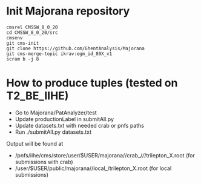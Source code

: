 # Init Majorana repository
```
cmsrel CMSSW_8_0_20
cd CMSSW_8_0_20/src
cmsenv
git cms-init
git clone https://github.com/GhentAnalysis/Majorana
git cms-merge-topic ikrav:egm_id_80X_v1
scram b -j 8
```

# How to produce tuples (tested on T2_BE_IIHE)

* Go to Majorana/PatAnalyzer/test
* Update productionLabel in submitAll.py
* Update datasets.txt with needed crab or pnfs paths
* Run ./submitAll.py datasets.txt


Output will be found at
* /pnfs/iihe/cms/store/user/$USER/majorana/<datasetname>/crab_<productionLabel>/*/*/trilepton_X.root (for submissions with crab)
* /user/$USER/public/majorana/<datasetname>/local_<productionLabel>/trilepton_X.root (for local submissions)
